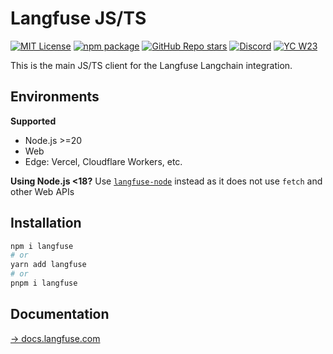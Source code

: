 # Langfuse JS/TS

[![MIT License](https://img.shields.io/badge/License-MIT-red.svg?style=flat-square)](https://opensource.org/licenses/MIT) [![npm package](https://img.shields.io/npm/v/langfuse?style=flat-square)](https://www.npmjs.com/package/langfuse) [![GitHub Repo stars](https://img.shields.io/github/stars/langfuse/langfuse?style=flat-square&logo=GitHub&label=langfuse%2Flangfuse)](https://github.com/langfuse/langfuse) [![Discord](https://img.shields.io/discord/1111061815649124414?style=flat-square&logo=Discord&logoColor=white&label=Discord&color=%23434EE4)](https://discord.gg/7NXusRtqYU) [![YC W23](https://img.shields.io/badge/Y%20Combinator-W23-orange?style=flat-square)](https://www.ycombinator.com/companies/langfuse)

This is the main JS/TS client for the Langfuse Langchain integration.

## Environments

**Supported**

- Node.js >=20
- Web
- Edge: Vercel, Cloudflare Workers, etc.

**Using Node.js <18?** Use [`langfuse-node`](https://www.npmjs.com/package/langfuse-node) instead as it does not use `fetch` and other Web APIs

## Installation

```bash
npm i langfuse
# or
yarn add langfuse
# or
pnpm i langfuse
```

## Documentation

[→ docs.langfuse.com](https://langfuse.com/docs/integrations/sdk/typescript)
